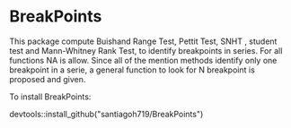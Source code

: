 # BreakPoints

This package compute Buishand Range Test, Pettit Test, SNHT , student test and Mann-Whitney Rank Test, to identify breakpoints in series. For all functions NA is allow. Since all of the mention methods identify only one breakpoint in a serie, a general function to look for N breakpoint is proposed and given.


To install BreakPoints:

devtools::install_github("santiagoh719/BreakPoints")
